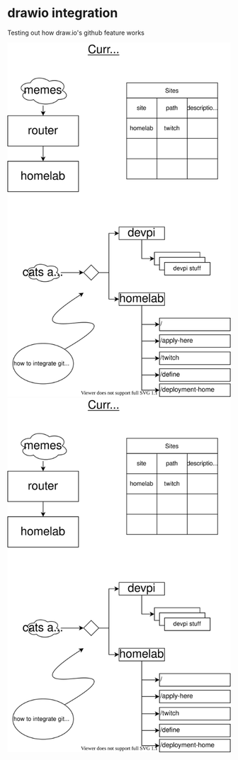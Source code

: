 # drawio integration

Testing out how draw.io's github feature works

![some text](./self-hosting-plan.svg)
<img src="./self-hosting-plan.svg">

